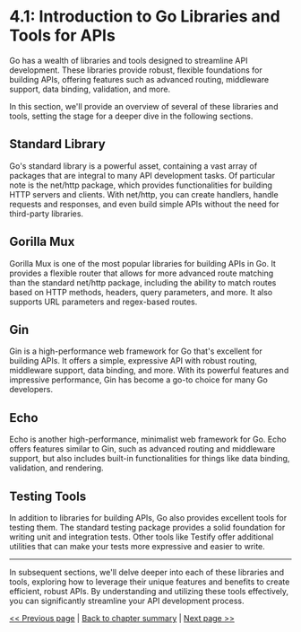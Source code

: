# 4.1: Introduction to Go Libraries and Tools for APIs

Go has a wealth of libraries and tools designed to streamline API development. These libraries provide robust, flexible foundations for building APIs, offering features such as advanced routing, middleware support, data binding, validation, and more.

In this section, we'll provide an overview of several of these libraries and tools, setting the stage for a deeper dive in the following sections.

## Standard Library

Go's standard library is a powerful asset, containing a vast array of packages that are integral to many API development tasks. Of particular note is the net/http package, which provides functionalities for building HTTP servers and clients. With net/http, you can create handlers, handle requests and responses, and even build simple APIs without the need for third-party libraries.

## Gorilla Mux

Gorilla Mux is one of the most popular libraries for building APIs in Go. It provides a flexible router that allows for more advanced route matching than the standard net/http package, including the ability to match routes based on HTTP methods, headers, query parameters, and more. It also supports URL parameters and regex-based routes.

## Gin

Gin is a high-performance web framework for Go that's excellent for building APIs. It offers a simple, expressive API with robust routing, middleware support, data binding, and more. With its powerful features and impressive performance, Gin has become a go-to choice for many Go developers.

## Echo

Echo is another high-performance, minimalist web framework for Go. Echo offers features similar to Gin, such as advanced routing and middleware support, but also includes built-in functionalities for things like data binding, validation, and rendering.

## Testing Tools

In addition to libraries for building APIs, Go also provides excellent tools for testing them. The standard testing package provides a solid foundation for writing unit and integration tests. Other tools like Testify offer additional utilities that can make your tests more expressive and easier to write.

***

In subsequent sections, we'll delve deeper into each of these libraries and tools, exploring how to leverage their unique features and benefits to create efficient, robust APIs. By understanding and utilizing these tools effectively, you can significantly streamline your API development process.

[<< Previous page](Readme.md) | [Back to chapter summary](Readme.md) | [Next page >>](4.2-building-apis-with-gorilla-mux.md)